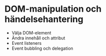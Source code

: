 # DOM-manipulation och händelsehantering

- Välja DOM-element
- Ändra innehåll och attribut
- Event listeners
- Event bubbling och delegation

